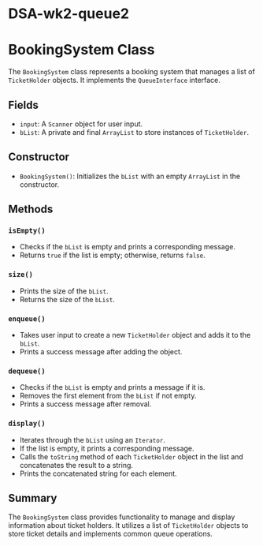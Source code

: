 # DSA-wk2-queue2

# BookingSystem Class

The `BookingSystem` class represents a booking system that manages a list of `TicketHolder` objects. It implements the `QueueInterface` interface.

## Fields

- `input`: A `Scanner` object for user input.
- `bList`: A private and final `ArrayList` to store instances of `TicketHolder`.

## Constructor

- `BookingSystem()`: Initializes the `bList` with an empty `ArrayList` in the constructor.

## Methods

### `isEmpty()`

- Checks if the `bList` is empty and prints a corresponding message.
- Returns `true` if the list is empty; otherwise, returns `false`.

### `size()`

- Prints the size of the `bList`.
- Returns the size of the `bList`.

### `enqueue()`

- Takes user input to create a new `TicketHolder` object and adds it to the `bList`.
- Prints a success message after adding the object.

### `dequeue()`

- Checks if the `bList` is empty and prints a message if it is.
- Removes the first element from the `bList` if not empty.
- Prints a success message after removal.

### `display()`

- Iterates through the `bList` using an `Iterator`.
- If the list is empty, it prints a corresponding message.
- Calls the `toString` method of each `TicketHolder` object in the list and concatenates the result to a string.
- Prints the concatenated string for each element.

## Summary

The `BookingSystem` class provides functionality to manage and display information about ticket holders. It utilizes a list of `TicketHolder` objects to store ticket details and implements common queue operations.